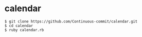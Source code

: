 # calendar
```
$ git clone https://github.com/Continuous-commit/calendar.git
$ cd calendar
$ ruby calendar.rb
```
